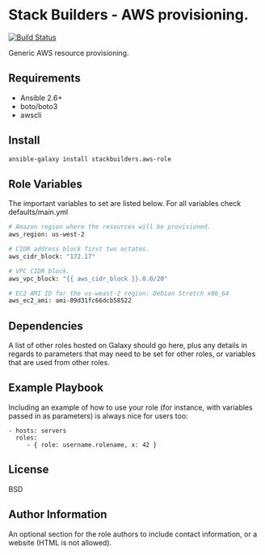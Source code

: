 Stack Builders - AWS provisioning.
=========

[![Build Status](https://travis-ci.org/speedlight/aws-provision.svg?branch=master)](https://travis-ci.org/speedlight/aws-provision)

Generic AWS resource provisioning.

Requirements
------------

- Ansible 2.6+
- boto/boto3 
- awscli

Install
--------------
```sh
ansible-galaxy install stackbuilders.aws-role
```

Role Variables
--------------
The important variables to set are listed below. For all variables check defaults/main.yml

```sh
# Amazon region where the resources will be provisioned.
aws_region: us-west-2

# CIDR address block first two octates.
aws_cidr_block: "172.17"

# VPC CIDR block.
aws_vpc_block: "{{ aws_cidr_block }}.0.0/20"

# EC2 AMI ID for the us-weast-2 region: Debian Stretch x86_64
aws_ec2_ami: ami-09d31fc66dcb58522
```
Dependencies
------------

A list of other roles hosted on Galaxy should go here, plus any details in regards to parameters that may need to be set for other roles, or variables that are used from other roles.

Example Playbook
----------------

Including an example of how to use your role (for instance, with variables passed in as parameters) is always nice for users too:

    - hosts: servers
      roles:
         - { role: username.rolename, x: 42 }

License
-------

BSD

Author Information
------------------

An optional section for the role authors to include contact information, or a website (HTML is not allowed).
